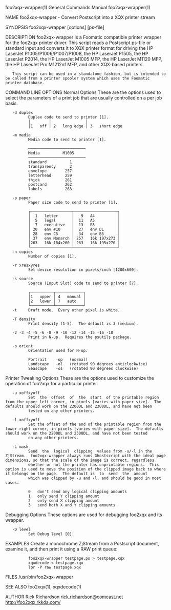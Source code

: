 foo2xqx-wrapper(1)                                                                         General Commands Manual                                                                         foo2xqx-wrapper(1)

NAME
       foo2xqx-wrapper - Convert Postscript into a XQX printer stream

SYNOPSIS
       foo2xqx-wrapper [options] [ps-file]

DESCRIPTION
       foo2xqx-wrapper  is  a Foomatic compatible printer wrapper for the foo2xqx printer driver.  This script reads a Postscript ps-file or standard input and converts it to XQX printer format for driving
       the HP LaserJet P1005/P1006/P1007/P1008, the HP LaserJet P1505, the HP LaserJet P2014, the HP LaserJet M1005 MFP, the HP LaserJet M1120 MFP, the HP LaserJet Pro  M1212nf  MFP,  and  other  XQX-based
       printers.

       This script can be used in a standalone fashion, but is intended to be called from a printer spooler system which uses the Foomatic printer database.

COMMAND LINE OPTIONS
   Normal Options
       These are the options used to select the parameters of a print job that are usually controlled on a per job basis.

       -d duplex
              Duplex code to send to printer [1].
              │        │               │
              │1   off │ 2   long edge │ 3   short edge

       -m media
              Media code to send to printer [1].

              ─────────────────────────
              Media          M1005
              ─────────────────────────
              standard          1
              transparency      2
              envelope        257
              letterhead      259
              thick           261
              postcard        262
              labels          263

       -p paper
              Paper size code to send to printer [1].

              ┌──────────────────┬───────────────────┐
              │  1   letter      │   9   A4          │
              │  5   legal       │  11   A5          │
              │  7   executive   │  13   B5          │
              │ 20   env #10     │  27   env DL      │
              │ 28   env C5      │  34   env B5      │
              │ 37   env Monarch │ 257   16k 197x273 │
              │263   16k 184x260 │ 263   16k 195x270 │
              └──────────────────┴───────────────────┘
       -n copies
              Number of copies [1].

       -r xresxyres
              Set device resolution in pixels/inch [1200x600].

       -s source
              Source (Input Slot) code to send to printer [7].

              ┌──────────┬────────────┐
              │1   upper │ 4   manual │
              │2   lower │ 7   auto   │
              └──────────┴────────────┘
       -t     Draft mode.  Every other pixel is white.

       -T density
              Print density (1-5).  The default is 3 (medium).

       -2 -3 -4 -5 -6 -8 -9 -10 -12 -14 -15 -16 -18
              Print in N-up.  Requires the psutils package.

       -o orient
              Orientation used for N-up.

              Portrait    -op   (normal)
              Landscape   -ol   (rotated 90 degrees anticlockwise)
              Seascape    -os   (rotated 90 degrees clockwise)

   Printer Tweaking Options
       These are the options used to customize the operation of foo2xqx for a particular printer.

       -u xoffxyoff
              Set  the  offset  of  the  start  of the printable region from the upper left corner, in pixels [varies with paper size].  The defaults should work on the 2200DL and 2300DL, and have not been
              tested on any other printers.

       -l xoffxyoff
              Set the offset of the end of the printable region from the lower right corner, in pixels [varies with paper size].  The defaults should work on the 2200DL and 2300DL, and have not been tested
              on any other printers.

       -L mask
              Send  the  logical  clipping  values from -u/-l in the ZjStream.  foo2xqx-wrapper always runs Ghostscript with the ideal page dimensions, so that the scale of the image is correct, regardless
              whether or not the printer has unprintable regions.  This option is used to move the position of the clipped image back to where it belongs on the page.  The default is  to  send  the  amount
              which was clipped by -u and -l, and should be good in most cases.

              0   don't send any logical clipping amounts
              1   only send Y clipping amount
              2   only send X clipping amount
              3   send both X and Y clipping amounts

   Debugging Options
       These options are used for debugging foo2xqx and its wrapper.

       -D level
              Set Debug level [0].

EXAMPLES
       Create a monochrome ZjStream from a Postscript document, examine it, and then print it using a RAW print queue:

              foo2xqx-wrapper testpage.ps > testpage.xqx
              xqxdecode < testpage.xqx
              lpr -P raw testpage.xqx

FILES
       /usr/bin/foo2xqx-wrapper

SEE ALSO
       foo2xqx(1), xqxdecode(1)

AUTHOR
       Rick Richardson <rick.richardson@comcast.net>
       http://foo2xqx.rkkda.com/

